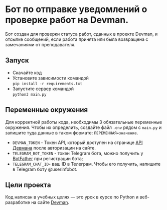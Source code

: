 # Бот по отправке уведомлений о проверке работ на Devman.

Бот создан для проверки статуса работ, сданных в проекте Devman, и отсылке сообщений, если работа принята или была возвращена с замечаниями от преподавателя.

## Запуск

- Скачайте код
- Установите зависимости командой  
```pip install -r requirements.txt```
- Запустите сервер командой  
```python3 main.py```

## Переменные окружения

Для корректной работы кода, необходимы 3 обязательные переменные окружения. Чтобы их определить, создайте файл `.env` рядом с `main.py` и запишите туда данные в таком формате: `ПЕРЕМЕННАЯ=значение`.

* `DEVMAN_TOKEN` - Токен API, который доступен на странице [API Девмана](https://dvmn.org/api/docs/) после авторизации на сайте.
* `TELEGRAM_BOT_TOKEN` - токен Telegram бота, можно получить у [BotFather](https://t.me/botfather#:~:text=BotFather%20is%20the%20one%20bot,BotFather%20right%20away.) при регистрации бота;
* `TELEGRAM_CHAT_ID`- ваш ID в Телеграм. Чтобы его получить, напишите в Telegram боту @userinfobot.

## Цели проекта

Код написан в учебных целях — это урок в курсе по Python и веб-разработке на сайте [Devman](https://dvmn.org).